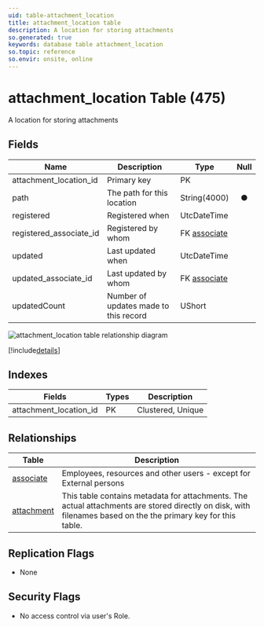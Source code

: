 ```yaml
---
uid: table-attachment_location
title: attachment_location table
description: A location for storing attachments
so.generated: true
keywords: database table attachment_location
so.topic: reference
so.envir: onsite, online
---
```


# attachment\_location Table (475)

A location for storing attachments

## Fields

| Name | Description | Type | Null |
|------|-------------|------|:----:|
|attachment\_location\_id|Primary key|PK| |
|path|The path for this location|String(4000)|&#x25CF;|
|registered|Registered when|UtcDateTime| |
|registered\_associate\_id|Registered by whom|FK [associate](associate.md)| |
|updated|Last updated when|UtcDateTime| |
|updated\_associate\_id|Last updated by whom|FK [associate](associate.md)| |
|updatedCount|Number of updates made to this record|UShort| |


![attachment_location table relationship diagram](./media/attachment_location.png)

[!include[details](./includes/attachment-location.md)]

## Indexes

| Fields | Types | Description |
|--------|-------|-------------|
|attachment\_location\_id |PK |Clustered, Unique |

## Relationships

| Table|  Description |
|------|-------------|
|[associate](associate.md)  |Employees, resources and other users - except for External persons |
|[attachment](attachment.md)  |This table contains metadata for attachments. The actual attachments are stored directly on disk, with filenames based on the the primary key for this table. |


## Replication Flags

* None

## Security Flags

* No access control via user's Role.

